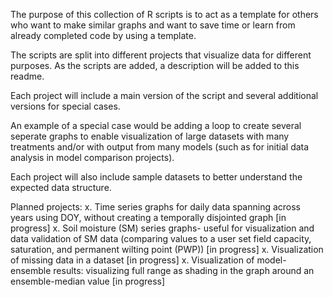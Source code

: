 The purpose of this collection of R scripts is to act as a template for others who want to make similar graphs and want to save time or learn from already completed code by using a template.

The scripts are split into different projects that visualize data for different purposes. As the scripts are added, a description will be added to this readme.

Each project will include a main version of the script and several additional versions for special cases.

An example of a special case would be adding a loop to create several seperate graphs to enable visualization of large datasets with many treatments and/or with output from many models (such as for initial data analysis in model comparison projects).

Each project will also include sample datasets to better understand the expected data structure.

Planned projects:
x. Time series graphs for daily data spanning across years using DOY, without creating a temporally disjointed graph [in progress]
x. Soil moisture (SM) series graphs- useful for visualization and data validation of SM data (comparing values to a user set field capacity, saturation, and permanent wilting point (PWP)) [in progress]
x. Visualization of missing data in a dataset [in progress]
x. Visualization of model-ensemble results: visualizing full range as shading in the graph around an ensemble-median value [in progress]
